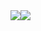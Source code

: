 <div align="center" style="display:flex;">
  <img src="https://github-readme-stats.vercel.app/api/wakatime?username=mdaffarh&theme=moltack&layout=compact&langs_count=10&v=2" />
  <img src="https://github-readme-stats.vercel.app/api/top-langs/?username=mdaffarh&theme=moltack&hide=scss&size_weight=0.5&count_weight=0.5" />
</div>

